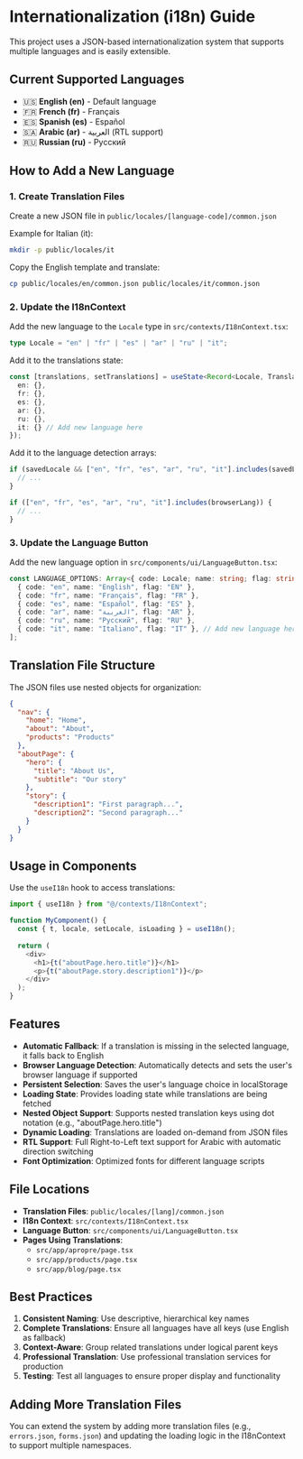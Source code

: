 # Internationalization (i18n) Guide

This project uses a JSON-based internationalization system that supports multiple languages and is easily extensible.

## Current Supported Languages

- 🇺🇸 **English (en)** - Default language
- 🇫🇷 **French (fr)** - Français
- 🇪🇸 **Spanish (es)** - Español  
- 🇸🇦 **Arabic (ar)** - العربية (RTL support)
- 🇷🇺 **Russian (ru)** - Русский

## How to Add a New Language

### 1. Create Translation Files

Create a new JSON file in `public/locales/[language-code]/common.json`

Example for Italian (it):
```bash
mkdir -p public/locales/it
```

Copy the English template and translate:
```bash
cp public/locales/en/common.json public/locales/it/common.json
```

### 2. Update the I18nContext

Add the new language to the `Locale` type in `src/contexts/I18nContext.tsx`:

```typescript
type Locale = "en" | "fr" | "es" | "ar" | "ru" | "it";
```

Add it to the translations state:
```typescript
const [translations, setTranslations] = useState<Record<Locale, Translations>>({
  en: {},
  fr: {},
  es: {},
  ar: {},
  ru: {},
  it: {} // Add new language here
});
```

Add it to the language detection arrays:
```typescript
if (savedLocale && ["en", "fr", "es", "ar", "ru", "it"].includes(savedLocale)) {
  // ...
}

if (["en", "fr", "es", "ar", "ru", "it"].includes(browserLang)) {
  // ...
}
```

### 3. Update the Language Button

Add the new language option in `src/components/ui/LanguageButton.tsx`:

```typescript
const LANGUAGE_OPTIONS: Array<{ code: Locale; name: string; flag: string }> = [
  { code: "en", name: "English", flag: "EN" },
  { code: "fr", name: "Français", flag: "FR" },
  { code: "es", name: "Español", flag: "ES" },
  { code: "ar", name: "العربية", flag: "AR" },
  { code: "ru", name: "Русский", flag: "RU" },
  { code: "it", name: "Italiano", flag: "IT" }, // Add new language here
];
```

## Translation File Structure

The JSON files use nested objects for organization:

```json
{
  "nav": {
    "home": "Home",
    "about": "About",
    "products": "Products"
  },
  "aboutPage": {
    "hero": {
      "title": "About Us",
      "subtitle": "Our story"
    },
    "story": {
      "description1": "First paragraph...",
      "description2": "Second paragraph..."
    }
  }
}
```

## Usage in Components

Use the `useI18n` hook to access translations:

```typescript
import { useI18n } from "@/contexts/I18nContext";

function MyComponent() {
  const { t, locale, setLocale, isLoading } = useI18n();
  
  return (
    <div>
      <h1>{t("aboutPage.hero.title")}</h1>
      <p>{t("aboutPage.story.description1")}</p>
    </div>
  );
}
```

## Features

- **Automatic Fallback**: If a translation is missing in the selected language, it falls back to English
- **Browser Language Detection**: Automatically detects and sets the user's browser language if supported
- **Persistent Selection**: Saves the user's language choice in localStorage
- **Loading State**: Provides loading state while translations are being fetched
- **Nested Object Support**: Supports nested translation keys using dot notation (e.g., "aboutPage.hero.title")
- **Dynamic Loading**: Translations are loaded on-demand from JSON files
- **RTL Support**: Full Right-to-Left text support for Arabic with automatic direction switching
- **Font Optimization**: Optimized fonts for different language scripts

## File Locations

- **Translation Files**: `public/locales/[lang]/common.json`
- **I18n Context**: `src/contexts/I18nContext.tsx`
- **Language Button**: `src/components/ui/LanguageButton.tsx`
- **Pages Using Translations**: 
  - `src/app/apropre/page.tsx`
  - `src/app/products/page.tsx`
  - `src/app/blog/page.tsx`

## Best Practices

1. **Consistent Naming**: Use descriptive, hierarchical key names
2. **Complete Translations**: Ensure all languages have all keys (use English as fallback)
3. **Context-Aware**: Group related translations under logical parent keys
4. **Professional Translation**: Use professional translation services for production
5. **Testing**: Test all languages to ensure proper display and functionality

## Adding More Translation Files

You can extend the system by adding more translation files (e.g., `errors.json`, `forms.json`) and updating the loading logic in the I18nContext to support multiple namespaces.
